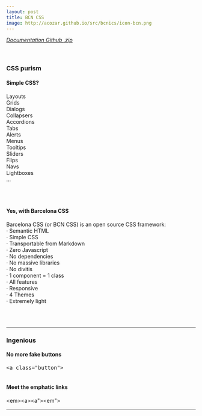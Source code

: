 ```yaml
---
layout: post
title: BCN CSS
image: http://acozar.github.io/src/bcnics/icon-bcn.png
---
```


<div class="ktr-landing-first">
	<em><a href="https://acozar.github.io/bcncss/" title="Documents & Demo"> Documentation </a></em>
	<em><a href="https://github.com/hipertextos/barcelonacss" title="View on Github"> Github </a></em>
	<em><a href="https://github.com/hipertextos/barcelonacss/archive/master.zip" title="Download .zip"> .zip </a></em>
	<br><br><br>
	<div class="flex-grid-2">
		<h3>CSS purism</h3>
		<section>
			<h4>Simple CSS?</h4>
			<p>Layouts<br>
			Grids<br>
			Dialogs<br> 
			Collapsers<br> 
			Accordions<br> 
			Tabs<br> 
			Alerts<br> 
			Menus<br> 
			Tooltips<br> 
			Sliders<br> 
			Flips<br> 
			Navs<br> 
			Lightboxes<br> 
			...</p>
			<br><br>
		</section>
		<section>
			<h4>Yes, with Barcelona CSS</h4>
			<p>Barcelona CSS (or BCN CSS) is an open source CSS framework:<br>
			· Semantic HTML<br>
			· Simple CSS<br>
			· Transportable from Markdown<br>
			· Zero Javascript<br>
			· No dependencies<br>
			· No massive libraries<br>
			· No divitis<br>
			· 1 component = 1 class<br>
			· All features<br>
			· Responsive<br>
			· 4 Themes<br>
			· Extremely light</p>
			<br><br>
		</section>
		<hr>
	</div>
	<div class="flex-grid-2">
		<h3>Ingenious</h3>
		<section>
			<h4 class="text-color-red">No more fake buttons</h4>
			<pre>
&lt;a class="button"&gt;
			</pre>
		</section>
		<section>
			<h4 class="text-color-green">Meet the emphatic links</h4>
&lt;em&gt;&lt;a&gt;&lt;a&quot;&gt;&lt;em&quot;&gt;
		</section>
	<hr>
</div>